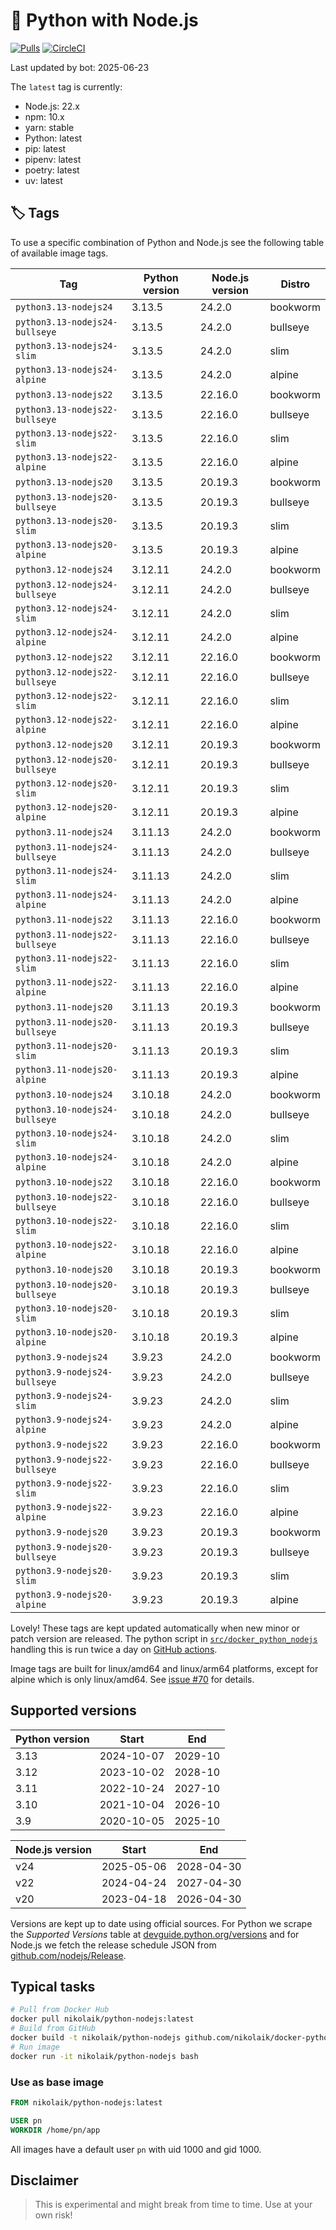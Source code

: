# 🐳 Python with Node.js

[![Pulls](https://img.shields.io/docker/pulls/nikolaik/python-nodejs.svg?style=flat-square)](https://hub.docker.com/r/nikolaik/python-nodejs/)
[![CircleCI](https://img.shields.io/circleci/project/github/nikolaik/docker-python-nodejs.svg?style=flat-square)](https://circleci.com/gh/nikolaik/docker-python-nodejs)

Last updated by bot: 2025-06-23

The `latest` tag is currently:

- Node.js: 22.x
- npm: 10.x
- yarn: stable
- Python: latest
- pip: latest
- pipenv: latest
- poetry: latest
- uv: latest

## 🏷 Tags

To use a specific combination of Python and Node.js see the following table of available image tags.

<!-- TAGS_START -->

Tag | Python version | Node.js version | Distro
--- | --- | --- | ---
`python3.13-nodejs24` | 3.13.5 | 24.2.0 | bookworm
`python3.13-nodejs24-bullseye` | 3.13.5 | 24.2.0 | bullseye
`python3.13-nodejs24-slim` | 3.13.5 | 24.2.0 | slim
`python3.13-nodejs24-alpine` | 3.13.5 | 24.2.0 | alpine
`python3.13-nodejs22` | 3.13.5 | 22.16.0 | bookworm
`python3.13-nodejs22-bullseye` | 3.13.5 | 22.16.0 | bullseye
`python3.13-nodejs22-slim` | 3.13.5 | 22.16.0 | slim
`python3.13-nodejs22-alpine` | 3.13.5 | 22.16.0 | alpine
`python3.13-nodejs20` | 3.13.5 | 20.19.3 | bookworm
`python3.13-nodejs20-bullseye` | 3.13.5 | 20.19.3 | bullseye
`python3.13-nodejs20-slim` | 3.13.5 | 20.19.3 | slim
`python3.13-nodejs20-alpine` | 3.13.5 | 20.19.3 | alpine
`python3.12-nodejs24` | 3.12.11 | 24.2.0 | bookworm
`python3.12-nodejs24-bullseye` | 3.12.11 | 24.2.0 | bullseye
`python3.12-nodejs24-slim` | 3.12.11 | 24.2.0 | slim
`python3.12-nodejs24-alpine` | 3.12.11 | 24.2.0 | alpine
`python3.12-nodejs22` | 3.12.11 | 22.16.0 | bookworm
`python3.12-nodejs22-bullseye` | 3.12.11 | 22.16.0 | bullseye
`python3.12-nodejs22-slim` | 3.12.11 | 22.16.0 | slim
`python3.12-nodejs22-alpine` | 3.12.11 | 22.16.0 | alpine
`python3.12-nodejs20` | 3.12.11 | 20.19.3 | bookworm
`python3.12-nodejs20-bullseye` | 3.12.11 | 20.19.3 | bullseye
`python3.12-nodejs20-slim` | 3.12.11 | 20.19.3 | slim
`python3.12-nodejs20-alpine` | 3.12.11 | 20.19.3 | alpine
`python3.11-nodejs24` | 3.11.13 | 24.2.0 | bookworm
`python3.11-nodejs24-bullseye` | 3.11.13 | 24.2.0 | bullseye
`python3.11-nodejs24-slim` | 3.11.13 | 24.2.0 | slim
`python3.11-nodejs24-alpine` | 3.11.13 | 24.2.0 | alpine
`python3.11-nodejs22` | 3.11.13 | 22.16.0 | bookworm
`python3.11-nodejs22-bullseye` | 3.11.13 | 22.16.0 | bullseye
`python3.11-nodejs22-slim` | 3.11.13 | 22.16.0 | slim
`python3.11-nodejs22-alpine` | 3.11.13 | 22.16.0 | alpine
`python3.11-nodejs20` | 3.11.13 | 20.19.3 | bookworm
`python3.11-nodejs20-bullseye` | 3.11.13 | 20.19.3 | bullseye
`python3.11-nodejs20-slim` | 3.11.13 | 20.19.3 | slim
`python3.11-nodejs20-alpine` | 3.11.13 | 20.19.3 | alpine
`python3.10-nodejs24` | 3.10.18 | 24.2.0 | bookworm
`python3.10-nodejs24-bullseye` | 3.10.18 | 24.2.0 | bullseye
`python3.10-nodejs24-slim` | 3.10.18 | 24.2.0 | slim
`python3.10-nodejs24-alpine` | 3.10.18 | 24.2.0 | alpine
`python3.10-nodejs22` | 3.10.18 | 22.16.0 | bookworm
`python3.10-nodejs22-bullseye` | 3.10.18 | 22.16.0 | bullseye
`python3.10-nodejs22-slim` | 3.10.18 | 22.16.0 | slim
`python3.10-nodejs22-alpine` | 3.10.18 | 22.16.0 | alpine
`python3.10-nodejs20` | 3.10.18 | 20.19.3 | bookworm
`python3.10-nodejs20-bullseye` | 3.10.18 | 20.19.3 | bullseye
`python3.10-nodejs20-slim` | 3.10.18 | 20.19.3 | slim
`python3.10-nodejs20-alpine` | 3.10.18 | 20.19.3 | alpine
`python3.9-nodejs24` | 3.9.23 | 24.2.0 | bookworm
`python3.9-nodejs24-bullseye` | 3.9.23 | 24.2.0 | bullseye
`python3.9-nodejs24-slim` | 3.9.23 | 24.2.0 | slim
`python3.9-nodejs24-alpine` | 3.9.23 | 24.2.0 | alpine
`python3.9-nodejs22` | 3.9.23 | 22.16.0 | bookworm
`python3.9-nodejs22-bullseye` | 3.9.23 | 22.16.0 | bullseye
`python3.9-nodejs22-slim` | 3.9.23 | 22.16.0 | slim
`python3.9-nodejs22-alpine` | 3.9.23 | 22.16.0 | alpine
`python3.9-nodejs20` | 3.9.23 | 20.19.3 | bookworm
`python3.9-nodejs20-bullseye` | 3.9.23 | 20.19.3 | bullseye
`python3.9-nodejs20-slim` | 3.9.23 | 20.19.3 | slim
`python3.9-nodejs20-alpine` | 3.9.23 | 20.19.3 | alpine

<!-- TAGS_END -->

Lovely! These tags are kept updated automatically when new minor or patch version are released. The python script in [`src/docker_python_nodejs`](./src/docker_python_nodejs/) handling this is run twice a day on [GitHub actions](https://github.com/nikolaik/docker-python-nodejs/actions).

Image tags are built for linux/amd64 and linux/arm64 platforms, except for alpine which is only linux/amd64. See [issue #70](https://github.com/nikolaik/docker-python-nodejs/issues/70) for details.

## Supported versions

<!-- SUPPORTED_VERSIONS_START -->

Python version | Start | End
--- | --- | ---
3.13 | 2024-10-07 | 2029-10
3.12 | 2023-10-02 | 2028-10
3.11 | 2022-10-24 | 2027-10
3.10 | 2021-10-04 | 2026-10
3.9 | 2020-10-05 | 2025-10

Node.js version | Start | End
--- | --- | ---
v24 | 2025-05-06 | 2028-04-30
v22 | 2024-04-24 | 2027-04-30
v20 | 2023-04-18 | 2026-04-30

<!-- SUPPORTED_VERSIONS_END -->

Versions are kept up to date using official sources. For Python we scrape the _Supported Versions_ table at [devguide.python.org/versions](https://devguide.python.org/versions/#supported-versions) and for Node.js we fetch the release schedule JSON from [github.com/nodejs/Release](https://github.com/nodejs/Release/blob/main/schedule.json).

## Typical tasks

```bash
# Pull from Docker Hub
docker pull nikolaik/python-nodejs:latest
# Build from GitHub
docker build -t nikolaik/python-nodejs github.com/nikolaik/docker-python-nodejs
# Run image
docker run -it nikolaik/python-nodejs bash
```

### Use as base image

```Dockerfile
FROM nikolaik/python-nodejs:latest

USER pn
WORKDIR /home/pn/app
```

All images have a default user `pn` with uid 1000 and gid 1000.

## Disclaimer

> This is experimental and might break from time to time. Use at your own risk!
